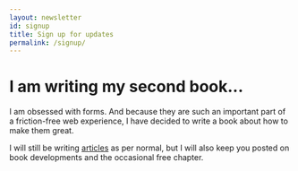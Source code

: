 ```yaml
---
layout: newsletter
id: signup
title: Sign up for updates
permalink: /signup/
---
```


# I am writing my second book...

I am obsessed with forms. And because they are such an important part of a friction-free web experience, I have decided to write a book about how to make them great.

I will still be writing [articles](/articles/) as per normal, but I will also keep you posted on book developments and the occasional free chapter.